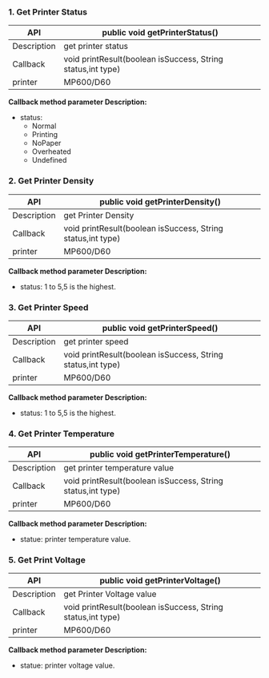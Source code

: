 ### 1. Get Printer Status

| API           | public void getPrinterStatus()                                               |
| --------      | --------------------------------------------------------------------         |
| Description   | get printer status                                                           |
| Callback      | void printResult(boolean isSuccess, String status,int type)                  |
| printer       | MP600/D60                                                                    |

**Callback method parameter Description:**
- status:
   - Normal
   - Printing
   - NoPaper
   - Overheated
   - Undefined

### 2. Get Printer Density

| API           | public void  getPrinterDensity()                                               |
| --------      | --------------------------------------------------------------------           |
| Description   | get Printer Density                                                            |
| Callback      | void printResult(boolean isSuccess, String status,int type)                    |
| printer       | MP600/D60                                                                      |

**Callback method parameter Description:**
- status: 1 to 5,5 is the highest.

### 3. Get Printer Speed

| API           | public void  getPrinterSpeed()                                               |
| --------      | --------------------------------------------------------------------         |
| Description   | get printer speed                                                            |
| Callback      | void printResult(boolean isSuccess, String status,int type)                  |
| printer       | MP600/D60                                                                    |

**Callback method parameter Description:**
- status: 1 to 5,5 is the highest.

### 4. Get Printer Temperature

| API           | public void  getPrinterTemperature()                                         |
| --------      | --------------------------------------------------------------------         |
| Description   | get printer temperature value                                                |
| Callback      | void printResult(boolean isSuccess, String status,int type)                  |
| printer       | MP600/D60                                                                    |

**Callback method parameter Description:**
- statue: printer temperature value.

### 5. Get Print Voltage

| API           | public void  getPrinterVoltage()                                         |
| --------      | --------------------------------------------------------------------     |
| Description   | get Printer Voltage value                                                |
| Callback      | void printResult(boolean isSuccess, String status,int type)              |
| printer       | MP600/D60                                                                |

**Callback method parameter Description:**                                                             
- statue: printer voltage value.
